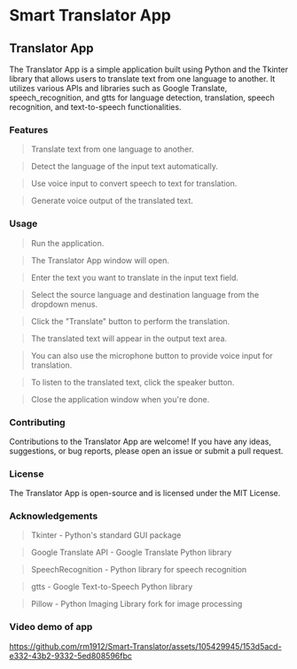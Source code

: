 # Smart Translator App

## Translator App

The Translator App is a simple application built using Python and the Tkinter library that allows users to translate text from one language to another. It utilizes various APIs and libraries such as Google Translate, speech_recognition, and gtts for language detection, translation, speech recognition, and text-to-speech functionalities.

### Features 

> Translate text from one language to another.

> Detect the language of the input text automatically.

> Use voice input to convert speech to text for translation.

> Generate voice output of the translated text.


### Usage

> Run the application.

> The Translator App window will open.

> Enter the text you want to translate in the input text field.

> Select the source language and destination language from the dropdown menus.

> Click the "Translate" button to perform the translation.

> The translated text will appear in the output text area.

> You can also use the microphone button to provide voice input for translation.

> To listen to the translated text, click the speaker button.

> Close the application window when you're done.

### Contributing
Contributions to the Translator App are welcome! If you have any ideas, suggestions, or bug reports, please open an issue or submit a pull request.

### License
The Translator App is open-source and is licensed under the MIT License.

### Acknowledgements
> Tkinter - Python's standard GUI package

> Google Translate API - Google Translate Python library

> SpeechRecognition - Python library for speech recognition

> gtts - Google Text-to-Speech Python library

> Pillow - Python Imaging Library fork for image processing

### Video demo of app


https://github.com/rm1912/Smart-Translator/assets/105429945/153d5acd-e332-43b2-9332-5ed808596fbc


